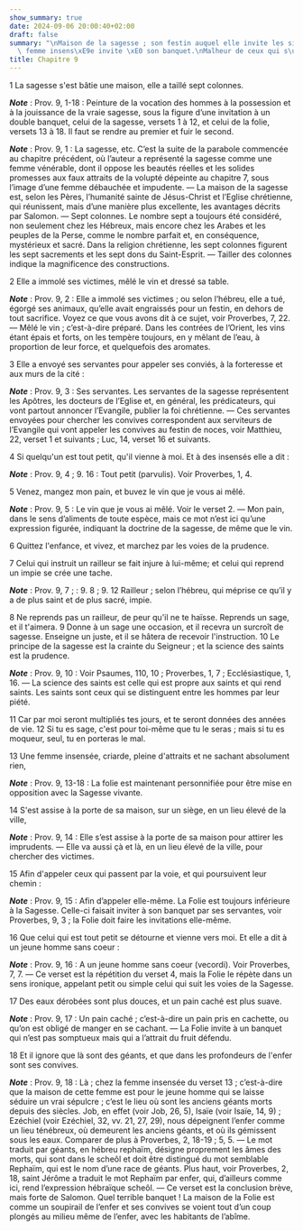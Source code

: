 ```yaml
---
show_summary: true
date: 2024-09-06 20:00:40+02:00
draft: false
summary: "\nMaison de la sagesse ; son festin auquel elle invite les simples.\nLa\
  \ femme insens\xE9e invite \xE0 son banquet.\nMalheur de ceux qui s\u2019y rendent.\n"
title: Chapitre 9
---
```





1 La sagesse s'est bâtie une maison, elle a taillé sept colonnes.

***Note*** :  Prov. 9, 1-18 : Peinture de la vocation des hommes à la possession et à la jouissance de la vraie sagesse, sous la figure d’une invitation à un double banquet, celui de la sagesse, versets 1 à 12, et celui de la folie, versets 13 à 18. Il faut se rendre au premier et fuir le second.

***Note*** :  Prov. 9, 1 : La sagesse, etc. C’est la suite de la parabole commencée au chapitre précédent, où l’auteur a représenté la sagesse comme une femme vénérable, dont il oppose les beautés réelles et les solides promesses aux faux attraits de la volupté dépeinte au chapitre 7, sous l’image d’une femme débauchée et impudente. ― La maison de la sagesse est, selon les Pères, l’humanité sainte de Jésus-Christ et l’Eglise chrétienne, qui réunissent, mais d’une manière plus excellente, les avantages décrits par Salomon. ― Sept colonnes. Le nombre sept a toujours été considéré, non seulement chez les Hébreux, mais encore chez les Arabes et les peuples de la Perse, comme le nombre parfait et, en conséquence, mystérieux et sacré. Dans la religion chrétienne, les sept colonnes figurent les sept sacrements et les sept dons du Saint-Esprit. ― Tailler des colonnes indique la magnificence des constructions.

2 Elle a immolé ses victimes, mêlé le vin et dressé sa table.

***Note*** :  Prov. 9, 2 : Elle a immolé ses victimes ; ou selon l’hébreu, elle a tué, égorgé ses animaux, qu’elle avait engraissés pour un festin, en dehors de tout sacrifice. Voyez ce que vous avons dit à ce sujet, voir Proverbes, 7, 22. ― Mêlé le vin ; c’est-à-dire préparé. Dans les contrées de l’Orient, les vins étant épais et forts, on les tempère toujours, en y mêlant de l’eau, à proportion de leur force, et quelquefois des aromates.


3 Elle a envoyé ses servantes pour appeler ses conviés, à la forteresse et aux murs de la cité :

***Note*** :  Prov. 9, 3 : Ses servantes. Les servantes de la sagesse représentent les Apôtres, les docteurs de l’Eglise et, en général, les prédicateurs, qui vont partout annoncer l’Evangile, publier la foi chrétienne. ― Ces servantes envoyées pour chercher les convives correspondent aux serviteurs de l’Evangile qui vont appeler les convives au festin de noces, voir Matthieu, 22, verset 1 et suivants ; Luc, 14, verset 16 et suivants.

4 Si quelqu'un est tout petit, qu'il vienne à moi. Et à des insensés elle a dit :

***Note*** :  Prov. 9, 4 ; 9. 16 : Tout petit (parvulis). Voir Proverbes, 1, 4.

5 Venez, mangez mon pain, et buvez le vin que je vous ai mêlé.

***Note*** :  Prov. 9, 5 : Le vin que je vous ai mêlé. Voir le verset 2. ― Mon pain, dans le sens d’aliments de toute espèce, mais ce mot n’est ici qu’une expression figurée, indiquant la doctrine de la sagesse, de même que le vin.

6 Quittez l'enfance, et vivez, et marchez par les voies de la prudence.


7 Celui qui instruit un railleur se fait injure à lui-même; et celui qui reprend un impie se crée une tache.

***Note*** :  Prov. 9, 7 ; : 9. 8 ; 9. 12 Railleur ; selon l’hébreu, qui méprise ce qu’il y a de plus saint et de plus sacré, impie.

8 Ne reprends pas un railleur, de peur qu'il ne te haïsse. Reprends un sage, et il t'aimera. 9 Donne à un sage une occasion, et il recevra un surcroît de sagesse. Enseigne un juste, et il se hâtera de recevoir l'instruction. 10 Le principe de la sagesse est la crainte du Seigneur ; et la science des saints est la prudence.

***Note*** :  Prov. 9, 10 : Voir Psaumes, 110, 10 ; Proverbes, 1, 7 ; Ecclésiastique, 1, 16. ― La science des saints est celle qui est propre aux saints et qui rend saints. Les saints sont ceux qui se distinguent entre les hommes par leur piété.

11 Car par moi seront multipliés tes jours, et te seront données des années de vie. 12 Si tu es sage, c'est pour toi-même que tu le seras ; mais si tu es moqueur, seul, tu en porteras le mal.


13 Une femme insensée, criarde, pleine d'attraits et ne sachant absolument rien,

***Note*** :  Prov. 9, 13-18 : La folie est maintenant personnifiée pour être mise en opposition avec la Sagesse vivante.

14 S'est assise à la porte de sa maison, sur un siège, en un lieu élevé de la ville,

***Note*** :  Prov. 9, 14 : Elle s’est assise à la porte de sa maison pour attirer les imprudents. ― Elle va aussi çà et là, en un lieu élevé de la ville, pour chercher des victimes.

15 Afin d'appeler ceux qui passent par la voie, et qui poursuivent leur chemin :

***Note*** :  Prov. 9, 15 : Afin d’appeler elle-même. La Folie est toujours inférieure à la Sagesse. Celle-ci faisait inviter à son banquet par ses servantes, voir Proverbes, 9, 3 ; la Folie doit faire les invitations elle-même.

16 Que celui qui est tout petit se détourne et vienne vers moi. Et elle a dit à un jeune homme sans coeur :

***Note*** :  Prov. 9, 16 : A un jeune homme sans coeur (vecordi). Voir Proverbes, 7, 7. ― Ce verset est la répétition du verset 4, mais la Folie le répète dans un sens ironique, appelant petit ou simple celui qui suit les voies de la Sagesse.

17 Des eaux dérobées sont plus douces, et un pain caché est plus suave.

***Note*** :  Prov. 9, 17 : Un pain caché ; c’est-à-dire un pain pris en cachette, ou qu’on est obligé de manger en se cachant. ― La Folie invite à un banquet qui n’est pas somptueux mais qui a l’attrait du fruit défendu.

18 Et il ignore que là sont des géants, et que dans les profondeurs de l'enfer sont ses convives.

***Note*** :  Prov. 9, 18 : Là ; chez la femme insensée du verset 13 ; c’est-à-dire que la maison de cette femme est pour le jeune homme qui se laisse séduire un vrai sépulcre ; c’est le lieu où sont les anciens géants morts depuis des siècles. Job, en effet (voir Job, 26, 5), Isaïe (voir Isaïe, 14, 9) ; Ezéchiel (voir Ezéchiel, 32, vv. 21, 27, 29), nous dépeignent l’enfer comme un lieu ténébreux, où demeurent les anciens géants, et où ils gémissent sous les eaux. Comparer de plus à Proverbes, 2, 18-19 ; 5, 5. ― Le mot traduit par géants, en hébreu rephaïm, désigne proprement les âmes des morts, qui sont dans le scheôl et doit être distingué du mot semblable Rephaïm, qui est le nom d’une race de géants. Plus haut, voir Proverbes, 2, 18, saint Jérôme a traduit le mot Rephaïm par enfer, qui, d’ailleurs comme ici, rend l’expression hébraïque scheôl. ― Ce verset est la conclusion brève, mais forte de Salomon. Quel terrible banquet ! La maison de la Folie est comme un soupirail de l’enfer et ses convives se voient tout
d’un coup plongés au milieu même de l’enfer, avec les habitants de l’abîme.

